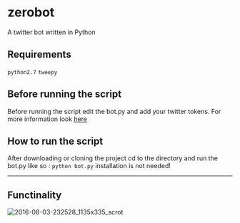 # zerobot
A twitter bot written in Python



## Requirements
 `python2.7`
`tweepy`

## Before running the script
Before running the script edit the bot.py and add your twitter tokens.
For more information look [here](https://dev.twitter.com/oauth/overview)

## How to run the script
After downloading or cloning the project cd to the directory and run the bot.py like so : 
`python bot.py`
installation is not needed!




-------------------------------
Functinality
-------------------------------
![2016-08-03-232528_1135x335_scrot](https://cloud.githubusercontent.com/assets/6069054/17380852/c7b8dc1c-59d1-11e6-95f7-3c1ee26b74b8.png)
